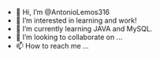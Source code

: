 - 👋 Hi, I’m @AntonioLemos316
- 👀 I’m interested in learning and work!
- 🌱 I’m currently learning JAVA and MySQL.
- 💞️ I’m looking to collaborate on ...
- 📫 How to reach me ...

<!---
AntonioLemos316/AntonioLemos316 is a ✨ special ✨ repository because its `README.md` (this file) appears on your GitHub profile.
You can click the Preview link to take a look at your changes.
--->
